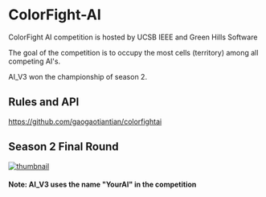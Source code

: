 # ColorFight-AI
ColorFight AI competition is hosted by UCSB IEEE and Green Hills Software

The goal of the competition is to occupy the most cells (territory) among all competing AI's.

AI_V3 won the championship of season 2.
## Rules and API
https://github.com/gaogaotiantian/colorfightai  
## Season 2 Final Round
[![thumbnail](https://img.youtube.com/vi/tg33gHr3Ygc/0.jpg)](https://www.youtube.com/watch?v=tg33gHr3Ygc "Colorfight! Season 2 Final Round")  
#### Note: AI_V3 uses the name "YourAI" in the competition  
